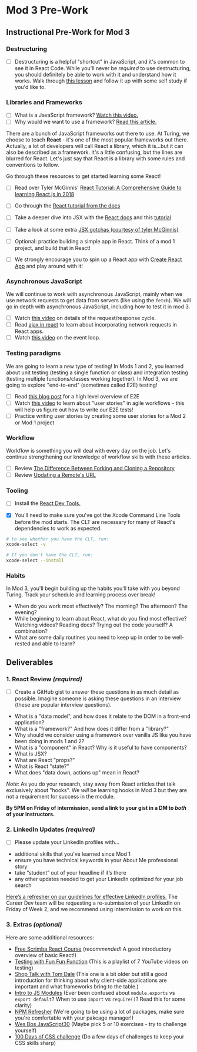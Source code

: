 # Mod 3 Pre-Work

## Instructional Pre-Work for Mod 3

### Destructuring
- [ ] Destructuring is a helpful "shortcut" in JavaScript, and it's common to see it in React Code. While you'll never be *required* to use destructuring, you should definitely be able to work with it and understand how it works. Walk through [this lesson](https://frontend.turing.edu/lessons/module-2/intro-to-destructuring.html) and follow it up with some self study if you'd like to.

### Libraries and Frameworks

- [ ] What is a JavaScript framework? [Watch this video.](https://www.youtube.com/watch?v=sXA1zpv4DhA)
- [ ] Why would we want to use a framework? [Read this article.](https://medium.com/dailyjs/the-deepest-reason-why-modern-javascript-frameworks-exist-933b86ebc445)

There are a bunch of JavaScript frameworks out there to use. At Turing, we choose to teach **React** - it's one of the most popular frameworks out there. Actually, a lot of developers will call React a library, which it is...but it can also be described as a framework. It's a little confusing, but the lines are blurred for React. Let's just say that React is a library with some rules and conventions to follow.

Go through these resources to get started learning some React!

- [ ] Read over Tyler McGinnis' [React Tutorial: A Comprehensive Guide to learning React.js in 2018](https://tylermcginnis.com/reactjs-tutorial-a-comprehensive-guide-to-building-apps-with-react/)
- [ ] Go through the [React tutorial from the docs](https://reactjs.org/tutorial/tutorial.html)
- [ ] Take a deeper dive into JSX with the [React docs](https://reactjs.org/docs/introducing-jsx.html) and this [tutorial](https://flaviocopes.com/jsx/)
- [ ] Take a look at some extra [JSX gotchas (courtesy of tyler McGinnis)](https://ui.dev/jsx/)
- [ ] Optional: practice building a simple app in React. Think of a mod 1 project, and build that in React!

- [ ] We strongly encourage you to spin up a React app with [Create React App](https://create-react-app.dev/) and play around with it!

### Asynchronous JavaScript

We will continue to work with asynchronous JavaScript, mainly when we use network requests to get data from servers (like using the `fetch`). We will go in depth with asynchronous JavaScript, including how to test it in mod 3.

- [ ] Watch [this video](https://www.youtube.com/watch?v=eesqK59rhGA) on details of the request/response cycle.
- [ ] Read [ajax in react](https://reactjs.org/docs/faq-ajax.html) to learn about incorporating network requests in React apps.
- [ ] Watch [this video](https://www.youtube.com/watch?v=8aGhZQkoFbQ) on the event loop.

### Testing paradigms

We are going to learn a new type of testing! In Mods 1 and 2, you learned about unit testing (testing a single function or class) and integration testing (testing multiple functions/classes working together). In Mod 3, we are going to explore "end-to-end" (sometimes called E2E) testing!

- [ ] Read [this blog post](https://www.guru99.com/end-to-end-testing.html) for a high level overview of E2E
- [ ] Watch [this video](https://youtu.be/Fw98L-kcRpc) to learn about "user stories" in agile workflows - this will help us figure out how to write our E2E tests!
- [ ] Practice writing user stories by creating some user stories for a Mod 2 or Mod 1 project

### Workflow

Workflow is something you will deal with every day on the job. Let's continue strengthening our knowledge of workflow skills with these articles.

- [ ] Review [The Difference Between Forking and Cloning a Repository](https://github.community/t5/Support-Series/The-difference-between-forking-and-cloning-a-repository/ba-p/1372)
- [ ] Review [Updating a Remote's URL](https://help.github.com/en/articles/changing-a-remotes-url)

### Tooling 

- [ ] Install the [React Dev Tools.](https://chrome.google.com/webstore/detail/react-developer-tools/fmkadmapgofadopljbjfkapdkoienihi?hl=en)

- [x] You'll need to make sure you've got the Xcode Command Line Tools before the mod starts. The CLT are necessary for many of React's dependencies to work as expected. 

```bash
# to see whether you have the CLT, run:
xcode-select -v

# If you don't have the CLT, run:
xcode-select --install

```

### Habits

In Mod 3, you'll begin building up the habits you'll take with you beyond Turing. Track your schedule and learning process over break! 

- When do you work most effectively? The morning? The afternoon? The evening? 
- While beginning to learn about React, what do you find most effective? Watching videos? Reading docs? Trying out the code yourself? A combination?
- What are some daily routines you need to keep up in order to be well-rested and able to learn?

## Deliverables 

### 1. React Review *(required)*
- [ ] Create a GitHub gist to answer these questions in as much detail as possible. Imagine someone is asking these questions in an interview (these are popular interview questions).

* What is a "data model", and how does it relate to the DOM in a front-end application?
* What is a "framework?" And how does it differ from a "library?"
* Why should we consider using a framework over vanilla JS like you have been doing in mods 1 and 2?
* What is a "component" in React? Why is it useful to have components?
* What is JSX?
* What are React "props?"
* What is React "state?"
* What does "data down, actions up" mean in React?

_Note:_ As you do your research, stay away from React articles that talk exclusively about "hooks". We _will_ be learning hooks in Mod 3 but they are not a requirement for success in the module.

**By 5PM on Friday of intermission, send a link to your gist in a DM to _both_ of your instructors.**

### 2. LinkedIn Updates *(required)*
- [ ] Please update your LinkedIn profiles with...  
* additional skills that you’ve learned since Mod 1
* ensure you have technical keywords in your About Me professional story
* take “student” out of your headline if it’s there 
* any other updates needed to get your LinkedIn optimized for your job search  

[Here’s a refresher on our guidelines for effective LinkedIn profiles.](https://careerdev.turing.edu/resources/branding_resources) The Career Dev team will be requesting a re-submission of your LinkedIn on Friday of Week 2, and we recommend using intermission to work on this.

### 3. Extras *(optional)*

Here are some additional resources:

- [Free Scrimba React Course](https://scrimba.com/learn/learnreact) (*recommended!* A good introductory overview of basic React!)
- [Testing with Fun Fun Function](https://www.youtube.com/playlist?list=PL0zVEGEvSaeF_zoW9o66wa_UCNE3a7BEr) (This is a playlist of 7 YouTube videos on testing)
- [Shop Talk with Tom Dale](http://shoptalkshow.com/episodes/147-tom-dale/) (This one is a bit older but still a good introduction for thinking about why client-side applications are important and what frameworks bring to the table.)
- [Intro to JS Modules](https://tylermcginnis.com/javascript-modules-iifes-commonjs-esmodules/) (Ever been confused about `module.exports` vs `export default`? When to use `import` vs `require()`? Read this for some clarity)
- [NPM Refresher](https://ui.dev/npm/) (We're going to be using a lot of packages, make sure you're comfortable with your pakcage manager!)
- [Wes Bos JavaScript30](https://javascript30.com) (Maybe pick 5 or 10 exercises - try to challenge yourself)
- [100 Days of CSS challenge](https://100dayscss.com/) (Do a few days of challenges to keep your CSS skills sharp)
